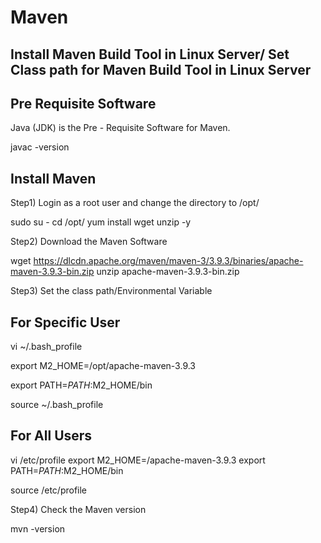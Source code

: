 # Maven
Install Maven Build Tool in Linux Server/ Set Class path for Maven Build Tool in Linux Server
-------------------------------------------------------------------------------------------------------------------------

Pre Requisite Software
-----------------------------
Java (JDK) is the Pre - Requisite Software for Maven.

javac -version

Install Maven
------------------
Step1) Login as a root user and change the directory to /opt/

sudo su -
cd /opt/
yum install wget unzip -y

Step2) Download the Maven Software

wget https://dlcdn.apache.org/maven/maven-3/3.9.3/binaries/apache-maven-3.9.3-bin.zip
unzip apache-maven-3.9.3-bin.zip


Step3) Set the class path/Environmental Variable

For Specific User
----------------------
vi ~/.bash_profile

export M2_HOME=/opt/apache-maven-3.9.3

export PATH=$PATH:$M2_HOME/bin

source ~/.bash_profile

For All Users
---------------------- 
vi /etc/profile
export M2_HOME=/apache-maven-3.9.3
export PATH=$PATH:$M2_HOME/bin

source /etc/profile

Step4) Check the Maven version

mvn -version
